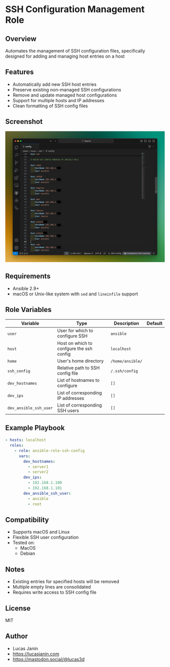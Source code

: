 # SSH Configuration Management Role

## Overview

Automates the management of SSH configuration files, specifically designed for adding and managing host entries on a host

## Features
- Automatically add new SSH host entries
- Preserve existing non-managed SSH configurations
- Remove and update managed host configurations
- Support for multiple hosts and IP addresses
- Clean formatting of SSH config files

## Screenshot
![SSH Config](images/ssh-config.png)

## Requirements
- Ansible 2.9+
- macOS or Unix-like system with `sed` and `lineinfile` support

## Role Variables
| Variable | Type | Description | Default |
|----------|------|-------------|---------|
| `user` | User for which to configure SSH | `ansible` |
| `host` | Host on which to confgure the ssh config | `localhost` |
| `home` | User's home directory | `/home/ansible/` |
| `ssh_config` | Relative path to SSH config file | `/.ssh/config` |
| `dev_hostnames` | List of hostnames to configure | `[]` |
| `dev_ips` | List of corresponding IP addresses | `[]` |
| `dev_ansible_ssh_user` | List of corresponding SSH users | `[]` |

## Example Playbook
```yaml
- hosts: localhost
  roles:
    - role: ansible-role-ssh-config
      vars:
        dev_hostnames:
          - server1
          - server2
        dev_ips:
          - 192.168.1.100
          - 192.168.1.101
        dev_ansible_ssh_user:
          - ansible
          - root
```

## Compatibility

- Supports macOS and Linux
- Flexible SSH user configuration
- Tested on:
  - MacOS
  - Debian

## Notes
- Existing entries for specified hosts will be removed
- Multiple empty lines are consolidated
- Requires write access to SSH config file

## License

MIT

## Author

- Lucas Janin
- https://lucasjanin.com
- https://mastodon.social/@lucas3d


